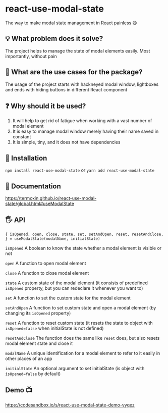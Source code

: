 # react-use-modal-state

The way to make modal state management in React painless 😄

## 💡 What problem does it solve?

The project helps to manage the state of modal elements easily. Most importantly, without pain

## 📼 What are the use cases for the package?

The usage of the project starts with hackneyed modal window, lightboxes and ends with hiding buttons in different React component

## ❓ Why should it be used?

1. It will help to get rid of fatigue when working with a vast number of modal element
2. It is easy to manage modal window merely having their name saved in constant
3. It is simple, tiny, and it does not have dependencies

## 🔧 Installation

`npm install react-use-modal-state` or `yarn add react-use-modal-state`

## 📑 Documentation

https://termoxin.github.io/react-use-modal-state/global.html#useModalState

## 🖐 API

```tsx
{ isOpened, open, close, state, set, setAndOpen, reset, resetAndClose, } = useModalState(modalName, initialState)
```

`isOpened` A boolean to know the state whether a modal element is visible or not

`open` A function to open modal element

`close` A function to close modal element

`state` A custom state of the modal element (it consists of predefined `isOpened` property, but you can redeclare it whenever you want to)

`set` A function to set the custom state for the modal element

`setAndOpen` A function to set custom state and open a modal element (by changing its `isOpened` property)

`reset` A function to reset custom state (it resets the state to object with `isOpened=false` when initialState is not defined)

`resetAndClose` The function does the same like `reset` does, but also resets modal element state and close it

`modalName` A unique identification for a modal element to refer to it easily in other places of an app

`initialState` An optional argument to set initialState (is object with `isOpened=false` by default)

## Demo 📺

https://codesandbox.io/s/react-use-modal-state-demo-vyqez
